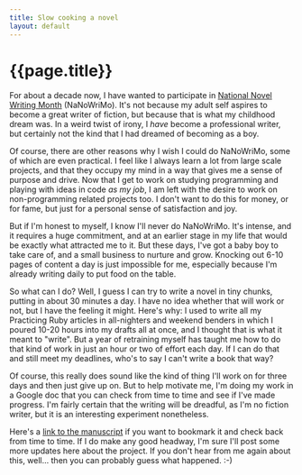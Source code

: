 ```yaml
---
title: Slow cooking a novel
layout: default
---
```


# {{page.title}}

For about a decade now, I have wanted to participate in [National Novel
Writing Month](http://www.nanowrimo.org/) (NaNoWriMo). It's not because my adult
self aspires to become a great writer of fiction, but because that is what my
childhood dream was. In a weird twist of irony, I *have* become a professional
writer, but certainly not the kind that I had dreamed of becoming as a boy.

Of course, there are other reasons why I wish I could do NaNoWriMo, some of
which are even practical. I feel like I always learn a lot from large scale
projects, and that they occupy my mind in a way that gives me a sense of purpose
and drive. Now that I get to work on studying programming and playing with ideas
in code *as my job*, I am left with the desire to work on non-programming related
projects too. I don't want to do this for money, or for fame, but just for a
personal sense of satisfaction and joy.

But if I'm honest to myself, I know I'll never do NaNoWriMo. It's intense, and
it requires a huge commitment, and at an earlier stage in my life that would be
exactly what attracted me to it. But these days, I've got a baby boy to take
care of, and a small business to nurture and grow. Knocking out 6-10 pages of
content a day is just impossible for me, especially because I'm already writing
daily to put food on the table.

So what can I do? Well, I guess I can try to write a novel in tiny chunks,
putting in about 30 minutes a day. I have no idea whether that will work or not,
but I have the feeling it might. Here's why: I used to write all my Practicing
Ruby articles in all-nighters and weekend benders in which I poured 10-20 hours
into my drafts all at once, and I thought that is what it meant to "write". But
a year of retraining myself has taught me how to do that kind of work in just an
hour or two of effort each day. If I can do that and still meet my deadlines,
who's to say I can't write a book that way?

Of course, this really does sound like the kind of thing I'll work on for three
days and then just give up on. But to help motivate me, I'm doing my work in a
Google doc that you can check from time to time and see if I've made progress.
I'm fairly certain that the writing will be dreadful, as I'm no fiction writer,
but it is an interesting experiment nonetheless.

Here's a [link to the manuscript][manuscript] if you want to bookmark it and check back from
time to time. If I do make any good headway, I'm sure I'll post some more
updates here about the project. If you don't hear from me again about this,
well... then you can probably guess what happened. :-)

[manuscript]: https://docs.google.com/document/d/1TPqcD4TlO5ye4H78cLYXYzd7O62n1iR49EtWKM_KLfg/edit?usp=sharing 
